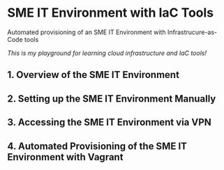 # SME IT Environment with IaC Tools
Automated provisioning of an SME IT Environment with Infrastrucure-as-Code tools

*This is my playground for learning cloud infrastructure and IaC tools!*

## 1. Overview of the SME IT Environment


## 2. Setting up the SME IT Environment Manually


## 3. Accessing the SME IT Environment via VPN


## 4. Automated Provisioning of the SME IT Environment with Vagrant
